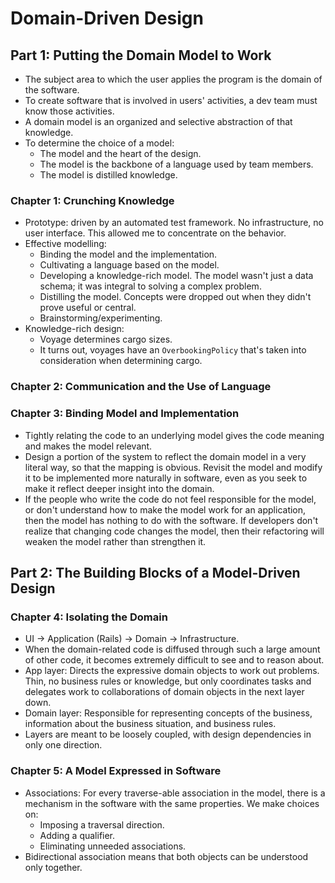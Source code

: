 # Domain-Driven Design

## Part 1: Putting the Domain Model to Work

- The subject area to which the user applies the program is the domain of the software.
- To create software that is involved in users' activities, a dev team must know those activities.
- A domain model is an organized and selective abstraction of that knowledge.
- To determine the choice of a model:
  - The model and the heart of the design.
  - The model is the backbone of a language used by team members.
  - The model is distilled knowledge.

### Chapter 1: Crunching Knowledge

- Prototype: driven by an automated test framework. No infrastructure, no user interface. This allowed me to concentrate on the behavior.
- Effective modelling:
  - Binding the model and the implementation.
  - Cultivating a language based on the model.
  - Developing a knowledge-rich model. The model wasn't just a data schema; it was integral to solving a complex problem.
  - Distilling the model. Concepts were dropped out when they didn't prove useful or central.
  - Brainstorming/experimenting.
- Knowledge-rich design:
  - Voyage determines cargo sizes.
  - It turns out, voyages have an `OverbookingPolicy` that's taken into consideration when determining cargo.

### Chapter 2: Communication and the Use of Language

### Chapter 3: Binding Model and Implementation

- Tightly relating the code to an underlying model gives the code meaning and makes the model relevant.
- Design a portion of the system to reflect the domain model in a very literal way, so that the mapping is obvious. Revisit the model and modify it to be implemented more naturally in software, even as you seek to make it reflect deeper insight into the domain.
- If the people who write the code do not feel responsible for the model, or don't understand how to make the model work for an application, then the model has nothing to do with the software. If developers don't realize that changing code changes the model, then their refactoring will weaken the model rather than strengthen it.

## Part 2: The Building Blocks of a Model-Driven Design

### Chapter 4: Isolating the Domain

- UI → Application (Rails) → Domain → Infrastructure.
- When the domain-related code is diffused through such a large amount of other code, it becomes extremely difficult to see and to reason about.
- App layer: Directs the expressive domain objects to work out problems. Thin, no business rules or knowledge, but only coordinates tasks and delegates work to collaborations of domain objects in the next layer down.
- Domain layer: Responsible for representing concepts of the business, information about the business situation, and business rules.
- Layers are meant to be loosely coupled, with design dependencies in only one direction.

### Chapter 5: A Model Expressed in Software

- Associations: For every traverse-able association in the model, there is a mechanism in the software with the same properties. We make choices on:
  - Imposing a traversal direction.
  - Adding a qualifier.
  - Eliminating unneeded associations.
- Bidirectional association means that both objects can be understood only together.
